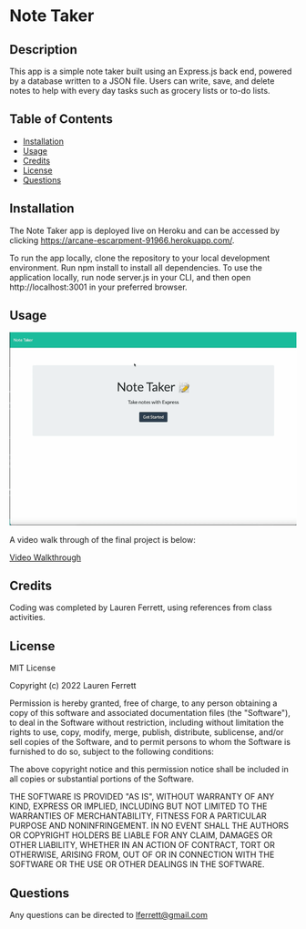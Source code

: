 # Note Taker

## Description

This app is a simple note taker built using an Express.js back end, powered by a database written to a JSON file. Users can write, save, and delete notes to help with every day tasks such as grocery lists or to-do lists.

## Table of Contents

- [Installation](#installation)
- [Usage](#usage)
- [Credits](#credits)
- [License](#license)
- [Questions](#questions)

## Installation

The Note Taker app is deployed live on Heroku and can be accessed by clicking https://arcane-escarpment-91966.herokuapp.com/. 

To run the app locally, clone the repository to your local development environment. Run npm install to install all dependencies. To use the application locally, run node server.js in your CLI, and then open http://localhost:3001 in your preferred browser. 

## Usage

![Screenshot of Final Code](./assets/NoteTaker_Walkthrough.GIF)

A video walk through of the final project is below:

[Video Walkthrough](https://drive.google.com/file/d/1imVZTchuaKzw4KJzxZCjB07BkeS1BSYQ/view?usp=sharing)

## Credits

Coding was completed by Lauren Ferrett, using references from class activities.

## License

MIT License

Copyright (c) 2022 Lauren Ferrett

Permission is hereby granted, free of charge, to any person obtaining a copy
of this software and associated documentation files (the "Software"), to deal
in the Software without restriction, including without limitation the rights
to use, copy, modify, merge, publish, distribute, sublicense, and/or sell
copies of the Software, and to permit persons to whom the Software is
furnished to do so, subject to the following conditions:

The above copyright notice and this permission notice shall be included in all
copies or substantial portions of the Software.

THE SOFTWARE IS PROVIDED "AS IS", WITHOUT WARRANTY OF ANY KIND, EXPRESS OR
IMPLIED, INCLUDING BUT NOT LIMITED TO THE WARRANTIES OF MERCHANTABILITY,
FITNESS FOR A PARTICULAR PURPOSE AND NONINFRINGEMENT. IN NO EVENT SHALL THE
AUTHORS OR COPYRIGHT HOLDERS BE LIABLE FOR ANY CLAIM, DAMAGES OR OTHER
LIABILITY, WHETHER IN AN ACTION OF CONTRACT, TORT OR OTHERWISE, ARISING FROM,
OUT OF OR IN CONNECTION WITH THE SOFTWARE OR THE USE OR OTHER DEALINGS IN THE
SOFTWARE.

## Questions
Any questions can be directed to lferrett@gmail.com
